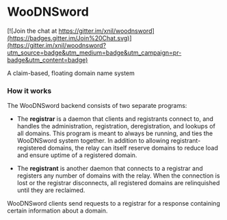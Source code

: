 # WooDNSword

[![Join the chat at https://gitter.im/xnil/woodnsword](https://badges.gitter.im/Join%20Chat.svg)](https://gitter.im/xnil/woodnsword?utm_source=badge&utm_medium=badge&utm_campaign=pr-badge&utm_content=badge)

A claim-based, floating domain name system

### How it works

The WooDNSword backend consists of two separate programs:

+ The **registrar** is a daemon that clients and registrants connect to, and
  handles the administration, registration, deregistration, and lookups of all
  domains. This program is meant to always be running, and ties the WooDNSword
  system together. In addition to allowing registrant-registered domains, the
  relay can itself reserve domains to reduce load and ensure uptime of a
  registered domain.

+ The **registrant** is another daemon that connects to a registrar and
  registers any number of domains with the relay. When the connection is lost or
  the registrar disconnects, all registered domains are relinquished until they
  are reclaimed.
 
 WooDNSword clients send requests to a registrar for a response containing
 certain information about a domain.
